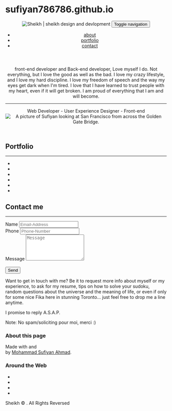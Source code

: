 # sufiyan786786.github.io

<!DOCTYPE html>
<html lang="en">
<head>
  
  <!--  Meta  -->
  <meta charset="UTF-8" />
  <title>My New Pen!</title>
  
  <!--  Styles  -->
  <link rel="stylesheet" href="styles/index.processed.css">
</head>
<body>
  
  <!--

    Wow! What do you want to build?

    You have so many possibilities right now... Looking for something to kick off?
    How about a simple folio page to show off everything you're going to make!
   
  -->
  
  <!-- Scripts -->
  <script src="scripts/index.js"></script>
  
<header "navbar navbar-default navbar-fixed-top" id="bannar">
  <div class="container"><a class="scrollbar" herf ="#top">
    <img src="https://logos.textgiraffe.com/logos/logo-name/Sheikh-designstyle-i-love-m.png" alt="Sheikh | sheikh design and devlopment" title="sheikh | sheikh design and devlopment"/></a>
 <button class="navbar-toggle collapsed" type="button" data-toggle="collapsed" data-targer="#navbr" aria-expanded="false"><span class="sr-only">Toggle navigation</span><span class="icon-bar"></span><span class="icon-bar"></span><span class="icon-bar"></span></button>
    <nav class="collapse navbar-collapse" id="navbar" role="navigation">
      <ul class="nav navbar-nav navbar-right">
        <li><a class="scrollbar" href="#top">about</a></li>
        <li><a class="scrollbar" href="#portfolio">portfolio</a></li>
        <li><a class="scrollbar" href="#contact">contact</a></li>
      </ul>
    </nav>
  </div>
  </header>
  
  <!-- end header--><a id="top" name="home"></a>
  <main>
    <header>
      <div class="intro-text">
        <p>front-end developer and Back-end developer, Love myself I do. Not everything, but I love the good as well as the bad. I love my crazy lifestyle, and I love my hard discipline. I love my freedom of speech and the way my eyes get dark when I'm tired. I love that I have learned to trust people with my heart, even if it will get broken. I am proud of everything that I am and will become.</p>
   <hr class="star-bright"/><span class="skills">Web Developer - User Experience Designer - Front-end</span>
      </div><img src="https://scontent.fccu2-1.fna.fbcdn.net/v/t1.0-9/25399041_1511597325621400_1248091956951307568_n.jpg?oh=e4b3261f47c137ef4f531c59856d0a55&oe=5ADADDF4" alt="A picture of Sufiyan looking at San Francisco from across the Golden Gate Bridge." title="A picture of Justin looking at San Francisco from across the Golden Gate Bridge."/>
  </header>
  <!-- Gallery Grid Section-->
    <section id="portfolio">
      <h2>Portfolio</h2>
      <hr class="star-dark"/>
      <ul class="grid">
        <li><img src="https://www.rosario3.com/__export/1508780896966/sites/rosario3/img/2017/10/23/portfolio.jpg" alt=""/></li>
   <li><img src="https://www.financialhospital.in/blog/wp-content/uploads/2017/03/Diversife-finanicial-portfolio-696x449.jpg" alt=""/></li>
      <li><img src="http://s3.amazonaws.com/digitaltrends-uploads-prod/2017/07/59309980_ml.jpg" alt=""/></li>
      <li><img src="http://webneel.com/sites/default/files/images/manual/web/beautiful-portfolio-website%20(24).jpg" alt=""/></li>
      <li><img src="http://hyperabsolute.com/wp-content/uploads/Portfolio.jpg" alt=""/></li>
      <li><img src="https://blackrockdigital.github.io/startbootstrap-stylish-portfolio/img/portfolio-1.jpg" alt=""/></li>
    </ul>
    </section>
    <!-- Contact Section-->
    <section id="contact">
      <h2>Contact me</h2>
      <hr class="star-dark"/>
      <div>
        <from id="Contact-form" novalidate="">
          <div class="Form-item">
            <lable for="“name”">Name</label>
            <input id="Name" type="text" placeholder="Email-Address" required=""/>
          </div>
          <div class="Form-item">
            <lable id="“phone”">Phone</lable>
            <input id="Phone" type="tel" placeholder="Phone-Number" required=""/>
          </div>
          <div class="form-item">
          <label for="“message”">Message</label>
          <textarea id="message" rows="5" placeholder="Message" required=""></textarea>
        </div><br/>
        <button type="submit">Send</button>
      </form>
         <p>Want to get in touch with me? Be it to request more info about myself or my experience, to ask for my resume, tips on how to solve your sudoku, random questions about the universe and the meaning of life, or even if only for some nice Fika here in stunning Toronto... just feel free to drop me a line anytime.</p>
        <p>I promise to reply A.S.A.P.</p>
        <p>Note: No spam/soliciting pour moi, merci :)</p>
         </div>
    </div>
  </section>
  <!-- Scroll to Top Button (Only supposed to be visible on small and small screen sizes)-->
  <div class="scroll-top"><a class="button scrollable" href="#top"><i class="fa fa-chevron-up"></i></a></div>
</main>
<!-- Footer-->
<footer>
  <div id="footer-above">
    <div>
      <h3>About this page</h3>
      <p>Made with <i class="fa fa-fw fa-coffee"></i> and <i class="fa fa-fw fa-music"></i><br/>by <a href="http://qlip.in">Mohammad Sufiyan Ahmad</a>.</p>
    </div>
    <div>
      <h3>Around the Web</h3>
      <ul>
        <li><a class="button social" href="https://www.linkedin.com/in/hallaathrad"><i class="fa fa-fw fa-linkedin"></i></a></li>
        <li><a class="button social" href="https://github.com/hallaathrad"><i class="fa fa-fw fa-github"></i></a></li>
        <li><a class="button social" href="https://twitter.com/hallaathrad"><i class="fa fa-fw fa-twitter"></i></a></li>
        <li><a class="button social" href="https://www.flickr.com/photos/hallaathrad/" title="My Flickr"><i class="fa fa-fw fa-flickr"></i></a></li>
      </ul>
    </div>
  </div>
  <div id="footer-below">Sheikh © 
    <script>document.write(new Date().getFullYear())</script>. All Rights Reversed
  </div>
</footer>
<!-- <aside id="html5badge"><img src="http://www.w3.org/html/logo/badge/html5-badge-v-css3-graphics-semantics.png" width="38" height="170" alt="HTML5 Powered with CSS3 / Styling, Graphics, 3D &amp; Effects, and Semantics" title="HTML5 Powered with CSS3 / Styling, Graphics, 3D &amp; Effects, and Semantics"></aside>-->
</body>
</html>
